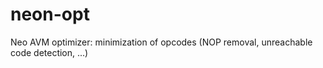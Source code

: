 # neon-opt
Neo AVM optimizer: minimization of opcodes (NOP removal, unreachable code detection, ...)
